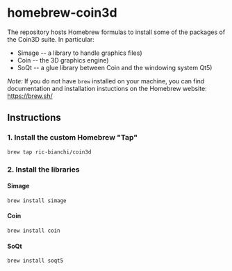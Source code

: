 # homebrew-coin3d

The repository hosts Homebrew formulas to install some of the packages of the Coin3D suite. In particular:

- Simage -- a library to handle graphics files)
- Coin -- the 3D graphics engine)
- SoQt -- a glue library between Coin and the windowing system Qt5)

_Note:_ If you do not have `brew` installed on your machine, you can find documentation and installation instuctions on the Homebrew website: <https://brew.sh/>


## Instructions

### 1. Install the custom Homebrew "Tap"

```
brew tap ric-bianchi/coin3d
```

### 2. Install the libraries

#### Simage

```
brew install simage
```

#### Coin

```
brew install coin
```

#### SoQt

```
brew install soqt5
```
